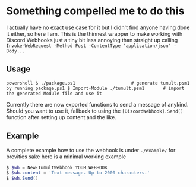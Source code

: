 # Something compelled me to do this

I actually have no exact use case for it but I didn't find anyone having done it either, so here I am.
This is the thinnest wrapper to make working with Discord Webhooks just a tiny bit less annoying than straight up calling `Invoke-WebRequest -Method Post -ContentType 'application/json' -Body...`

## Usage
``powershell
$ ./package.ps1                     # generate tumult.psm1 by running package.ps1
$ Import-Module ./tumult.psm1       # import the generated Module file and use it
``

Currently there are now exported functions to send a message of anykind. Should you want to use it, fallback to using the `[DiscordWebhook].Send()` function after setting up content and the like.

## Example
A complete example how to use the webhook is under `./example/` for brevities sake here is a minimal working example
```powershell
$ $wh = New-TumultWebhook YOUR_WEBHOOK
$ $wh.content = 'Text message. Up to 2000 characters.'                                                                                             
$ $wh.Send() 
```
